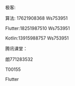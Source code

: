 极客:

算法: 17621908368 Ws753951

Flutter:18251987510 Ws753951

Kotlin:13915988757 Ws753951



腾讯课堂：

朗771283532

T00155



Flutter 

